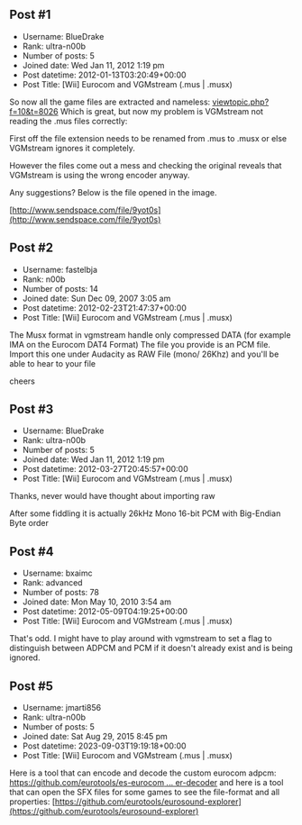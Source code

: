 ## Post #1
- Username: BlueDrake
- Rank: ultra-n00b
- Number of posts: 5
- Joined date: Wed Jan 11, 2012 1:19 pm
- Post datetime: 2012-01-13T03:20:49+00:00
- Post Title: [Wii] Eurocom and VGMstream (.mus | .musx)

So now all the game files are extracted and nameless: [viewtopic.php?f=10&t=8026](http://forum.xentax.com/viewtopic.php?f=10&t=8026)
Which is great, but now my problem is VGMstream not reading the .mus files correctly:



First off the file extension needs to be renamed from .mus to .musx or else VGMstream ignores it completely.

However the files come out a mess and checking the original reveals that VGMstream is using the wrong encoder anyway.

Any suggestions? Below is the file opened in the image.

[http://www.sendspace.com/file/9yot0s](http://www.sendspace.com/file/9yot0s)
## Post #2
- Username: fastelbja
- Rank: n00b
- Number of posts: 14
- Joined date: Sun Dec 09, 2007 3:05 am
- Post datetime: 2012-02-23T21:47:37+00:00
- Post Title: [Wii] Eurocom and VGMstream (.mus | .musx)

The Musx format in vgmstream handle only compressed DATA (for example IMA on the Eurocom DAT4 Format)
The file you provide is an PCM file. Import this one under Audacity as RAW File (mono/ 26Khz) and you'll be able to hear to your file

cheers
## Post #3
- Username: BlueDrake
- Rank: ultra-n00b
- Number of posts: 5
- Joined date: Wed Jan 11, 2012 1:19 pm
- Post datetime: 2012-03-27T20:45:57+00:00
- Post Title: [Wii] Eurocom and VGMstream (.mus | .musx)

Thanks, never would have thought about importing raw

After some fiddling it is actually 26kHz Mono 16-bit PCM with Big-Endian Byte order
## Post #4
- Username: bxaimc
- Rank: advanced
- Number of posts: 78
- Joined date: Mon May 10, 2010 3:54 am
- Post datetime: 2012-05-09T04:19:25+00:00
- Post Title: [Wii] Eurocom and VGMstream (.mus | .musx)

That's odd. I might have to play around with vgmstream to set a flag to distinguish between ADPCM and PCM if it doesn't already exist and is being ignored.
## Post #5
- Username: jmarti856
- Rank: ultra-n00b
- Number of posts: 5
- Joined date: Sat Aug 29, 2015 8:45 pm
- Post datetime: 2023-09-03T19:19:18+00:00
- Post Title: [Wii] Eurocom and VGMstream (.mus | .musx)

Here is a tool that can encode and decode the custom eurocom adpcm: [https://github.com/eurotools/es-eurocom ... er-decoder](https://github.com/eurotools/es-eurocom-adpcm-encoder-decoder)
and here is a tool that can open the SFX files for some games to see the file-format and all properties: [https://github.com/eurotools/eurosound-explorer](https://github.com/eurotools/eurosound-explorer)
